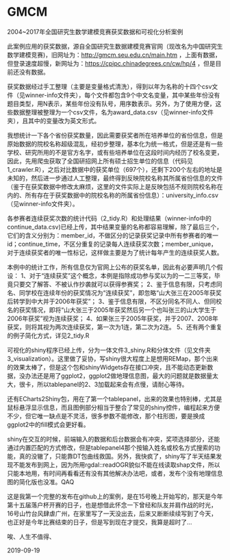 # GMCM
2004~2017年全国研究生数学建模竞赛获奖数据和可视化分析案例

此案例应用的获奖数据，源自全国研究生数据建模竞赛官网（现改名为中国研究生数学建模竞赛)，旧网址为：http://gmcm.seu.edu.cn/main.htm ，上面有数据，但登录速度超慢，新网址为：https://cpipc.chinadegrees.cn/cw/hp/4 ，但是目前还没有数据。

获奖数据经过手工整理（主要是变量格式清洗），得到以年为名称的十四个csv文件（见winner-info文件夹），每个文件都包含9个中文名变量，其中某些年份没有题目类型，用N表示，某些年份没有队号，用序数表示。另外，为了使用方便，这些数据整理被整理为一个csv文件，名为award_data.csv（见winner-info文件夹），且其中的变量改为英文形式。

我想统计一下各个省份获奖数量，因此需要获奖者所在培养单位的省份信息，但是原始数据的院校名称超级混乱，经初步整理，基本化为统一格式，但是还是有一些学校、研究所用的不是官方名字，或有些培养单位在这段时间内经历了校名变更，因此，先用爬虫获取了全国研招网上所有硕士招生单位的信息（代码见1_crawler.R），之后对比数据中的获奖单位（697个），还剩下200个左右的地址是未知的，然后进一步通过人工整理，最终得到反映院校名称其所属省份信息的文件（鉴于在获奖数据中修改太麻烦，这里的文件实际上是反映包括不规则院校名称在内的、所有存在于获奖数据中的院校名称的所属省份信息）：university_info.csv（见winner-info文件夹）。

各参赛者连续获奖次数的统计代码（2_tidy.R）和处理结果（winner-info中的continue_data.csv)已经上传，其中结果变量的名称都容易理解，除了最后三个，它们的含义分别为：member_id，不做区分的记录获奖记录中所有参赛者的唯一id；continue_time，不区分重复的记录每人连续获奖次数；member_unique，对于连续获奖者的唯一性标记，这样做主要是为了统计每年产生的连续获奖人数。

本例中的统计工作，所有信息仅为官网上公布的获奖名单，因此有必要声明几个假设： 
  1、对于“连续获奖”这个概念，本例是指除成功参与奖以为的一二三等奖，毕竟只要交了解答、不被认作抄袭就可以获得参赛奖； 
  2、鉴于信息有限，只考虑同名、同学校在连续年份的获奖情况为“连续获奖”，即忽略“山大张三在2005年获奖后转学到中大并于2006年获奖”； 
  3、鉴于信息有限，不区分同名不同人、但同校名的获奖情况，即将“山大张三于2005年获奖然后另一个也叫张三的山大学生于2006年获奖”视为连续获奖； 
  4、如果张三于2005年获奖，并于2007、2008年获奖，则将其视为两次连续获奖，第一次为1连，第二次为2连。
  5、还有两个重复的例子简化方式，详见2_tidy.R
  
可视化的shiny程序已经上传，分为一体文件3_shiny.R和分体文件（见文件夹3_visualization）。这里做了妥协，写shiny很大程度上是想用REMap，那个出来的效果太棒了，但是这个包和shinyWidgets存在接口冲突，且不能动态更新数据，没办法还是用了ggplot2，ggplot2做地理信息图，最大的问题就是数据量太大，很卡，所以tablepanel的2、3加载起来会有点慢，请耐心等待。

还有ECharts2Shiny包，用在了第一个tablepanel，出来的效果也特别棒，尤其是鼠标悬浮显示信息，而且图例部分相当于整合了常见的shiny控件，编程起来方便不少，但它唯一缺点是不灵活，很多参数不能修改，那个柱形图，要是换成ggplot2中的fill模式会更好看。

shiny在交互的时候，前端输入的数据和后台数据会有冲突，奖项选择部分，还能通过内置匹配的方式修改，但是tablepanel4那个按输入姓名或校名方式搜索的功能，真的没辙了，只能靠DT包曲线救国。另外，我快疯了，shiny写了半天结果发现不能发布到网上，因为所用rgdal::readOGR貌似不能在线读取shap文件，所以只能本地用，有时间再看看还有没有其他解决办法吧，或者，发布个没有地理信息图的简化版也没准。QAQ

这是我第一个完整的发布在github上的案例，是在15号晚上开始写的，那天是今年第十五届落户杯开赛的日子，也是想借此怀念一下曾经和队友并肩作战的时光，16号山竹台风肆虐广州，在家里写了一天没出去，后来又断断续续写到了今天，也正好是今年比赛结束的日子，但是写到现在才提交，我算是超时了...

唉、人生不值得、

2019-09-19
